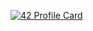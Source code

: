 [![42 Profile Card](https://1337-readme.vercel.app/api/profile?cursus=42cursus&dark=true&login=mmoumni)]()

